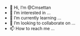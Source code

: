 - 👋 Hi, I’m @Cmsettan
- 👀 I’m interested in ...
- 🌱 I’m currently learning ...
- 💞️ I’m looking to collaborate on ...
- 📫 How to reach me ...

<!---
Cmsettan/Cmsettan is a ✨ special ✨ repository because its `README.md` (this file) appears on your GitHub profile.
You can click the Preview link to take a look at your changes.
--->
